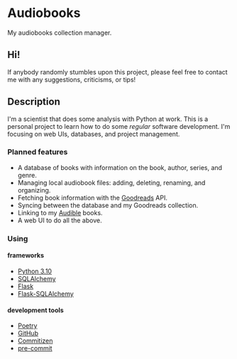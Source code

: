 # Audiobooks

My audiobooks collection manager.

## Hi!

If anybody randomly stumbles upon this project, please feel free to contact me with any
suggestions, criticisms, or tips!

## Description

I'm a scientist that does some analysis with Python at work. This is a personal project
to learn how to do some _regular_ software development. I'm focusing on web UIs,
databases, and project management.

### Planned features

- A database of books with information on the book, author, series, and genre.
- Managing local audiobook files: adding, deleting, renaming, and organizing.
- Fetching book information with the [Goodreads](https://goodreads.com) API.
- Syncing between the database and my Goodreads collection.
- Linking to my [Audible](https://audible.com) books.
- A web UI to do all the above.

### Using

#### frameworks

- [Python 3.10](https://www.python.org/)
- [SQLAlchemy](http://www.sqlalchemy.org)
- [Flask](https://flask.palletsprojects.com/)
- [Flask-SQLAlchemy](https://flask-sqlalchemy.palletsprojects.com/)

#### development tools

- [Poetry](https://python-poetry.org/)
- [GitHub](https://github.com/)
- [Commitizen](https://github.com/commitizen-tools/commitizen)
- [pre-commit](https://pre-commit.com/)

